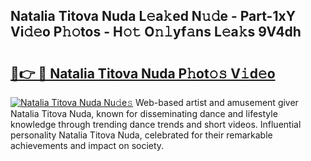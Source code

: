 ## Natalia Titova Nuda L𝚎a𝚔ed N𝚞𝚍e - Part-1xY Vi𝚍𝚎o P𝚑𝚘tos - H𝚘𝚝 O𝚗𝚕yf𝚊ns L𝚎a𝚔s 9V4dh

# <h2><a href="http://kf8dvw.oniu.top/?m=Natalia+Titova+Nuda">🔗👉 🔴 Natalia Titova Nuda P𝚑ot𝚘𝚜 V𝚒d𝚎o</a></h2>

[![Natalia Titova Nuda Nu𝚍e𝚜](https://i.imgur.com/0qMVB7G.gif)](http://kf8dvw.oniu.top/?m=Natalia+Titova+Nuda)
Web-based artist and amusement giver Natalia Titova Nuda, known for disseminating dance and lifestyle knowledge through trending dance trends and short videos. Influential personality Natalia Titova Nuda, celebrated for their remarkable achievements and impact on society.  
